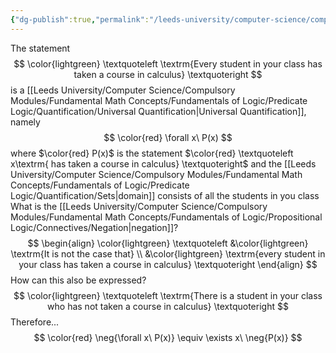 ```yaml
---
{"dg-publish":true,"permalink":"/leeds-university/computer-science/compulsory-modules/fundamental-math-concepts/fundamentals-of-logic/predicate-logic/negating-quantification/negating-a-universal-quantification/"}
---
```



The statement
$$
\color{lightgreen}
\textquoteleft
\textrm{Every student in your class has taken a course in calculus}
\textquoteright
$$
is a [[Leeds University/Computer Science/Compulsory Modules/Fundamental Math Concepts/Fundamentals of Logic/Predicate Logic/Quantification/Universal Quantification\|Universal Quantification]], namely
$$
\color{red} 
\forall x\ P(x)
$$
where $\color{red} P(x)$ is the statement $\color{red} \textquoteleft x\textrm{ has taken a course in calculus} \textquoteright$ and the [[Leeds University/Computer Science/Compulsory Modules/Fundamental Math Concepts/Fundamentals of Logic/Predicate Logic/Quantification/Sets\|domain]] consists of all the students in you class
What is the [[Leeds University/Computer Science/Compulsory Modules/Fundamental Math Concepts/Fundamentals of Logic/Propositional Logic/Connectives/Negation\|negation]]?
$$
\begin{align}
\color{lightgreen}
\textquoteleft
&\color{lightgreen} \textrm{It is not the case that} \\
&\color{lightgreen} \textrm{every student in your class has taken a course in calculus}
\textquoteright
\end{align}
$$
How can this also be expressed?
$$
\color{lightgreen}
\textquoteleft
\textrm{There is a student in your class who has not taken a course in calculus}
\textquoteright
$$
Therefore...
$$
\color{red} 
\neg{\forall x\ P(x)} \equiv \exists x\ \neg{P(x)}
$$